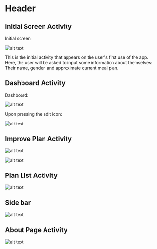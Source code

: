 # Header

## Initial Screen Activity
Initial screen


![alt text](ReadmePic/initScreen.PNG)

This is the initial activity that appears on the user's first use of the app. Here, the user will be asked to input some information about themselves: Their name, gender, and approximate current meal plan.

## Dashboard Activity
Dashboard:


![alt text](ReadmePic/dashboard.PNG)

Upon pressing the edit icon:


![alt text](ReadmePic/changeNameDashboard.PNG)

## Improve Plan Activity
![alt text](ReadmePic/improveActivity.PNG)

![alt text](ReadmePic/editImprovePlan.PNG)

## Plan List Activity
![alt text](ReadmePic/planList.PNG)

## Side bar
![alt text](ReadmePic/sidebar.PNG)

## About Page Activity
![alt text](ReadmePic/aboutActivity.PNG)

